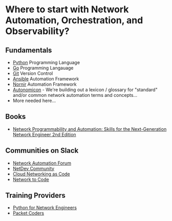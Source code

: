 # Where to start with Network Automation, Orchestration, and Observability?

## Fundamentals
* [Python](https://github.com/Network-Automation-Forum/handyinfo/blob/main/Python_LearningMaterials.md) Programming Language
* [Go](https://github.com/Network-Automation-Forum/handyinfo/blob/main/Go_LearningMaterials.md) Programming Langauage
* [Git](https://github.com/Network-Automation-Forum/handyinfo/blob/main/Git_LearningMaterials.md) Version Control
* [Ansible](https://github.com/Network-Automation-Forum/handyinfo/blob/main/Ansible_LearningMaterials.md) Automation Framework
* [Nornir](https://github.com/Network-Automation-Forum/handyinfo/blob/main/Nornir_LearningMaterials.md) Automation Framework
* [Autonomicon](https://github.com/Network-Automation-Forum/autonomicon) - We're building out a lexicon / glossary for "standard" and/or common network automation terms and concepts...
* More needed here...

## Books
* [Network Programmability and Automation: Skills for the Next-Generation Network Engineer 2nd Edition](https://amzn.to/48bBX7g)

## Communities on Slack
* [Network Automation Forum](https://join.slack.com/t/networkautoma-prb3593/shared_invite/zt-25rdfdmyf-qYoYgXEEMs7h_aqwC79Abg)
* [NetDev Community](https://join.slack.com/t/netdev-community/shared_invite/zt-2c735ssis-OClIilW0~P4wll2OXW4rsw)
* [Cloud Networking as Code](https://join.slack.com/t/cloud-network-as-code/shared_invite/zt-2c9xkvt1w-0BpC_wLNPFnjfLGVx7Em_A)
* [Network to Code](https://networktocode.slack.com)

## Training Providers
* [Python for Network Engineers](https://pynet.twb-tech.com/network-automation-courses.html)
* [Packet Coders](https://www.packetcoders.io/courses/)
